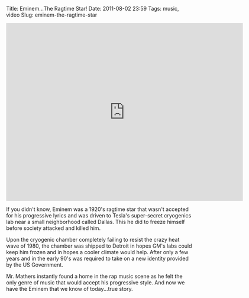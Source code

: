 Title: Eminem...The Ragtime Star!
Date: 2011-08-02 23:59
Tags: music, video
Slug: eminem-the-ragtime-star

<iframe width="640" height="480" src="http://www.youtube.com/embed/icVlW_MdrCA?rel=0&wmode=transparent" frameborder="0" allowfullscreen></iframe>

If you didn't know, Eminem was a 1920's ragtime star that wasn't accepted for his progressive lyrics and was driven to Tesla's super-secret cryogenics lab near a small neighborhood called Dallas. This he did to freeze himself before society attacked and killed him.

Upon the cryogenic chamber completely failing to resist the crazy heat wave of 1980, the chamber was shipped to Detroit in hopes GM's labs could keep him frozen and in hopes a cooler climate would help. After only a few years and in the early 90's was required to take on a new identity provided by the US Government.

Mr. Mathers instantly found a home in the rap music scene as he felt the only genre of music that would accept his progressive style. And now we have the Eminem that we know of today...true story.